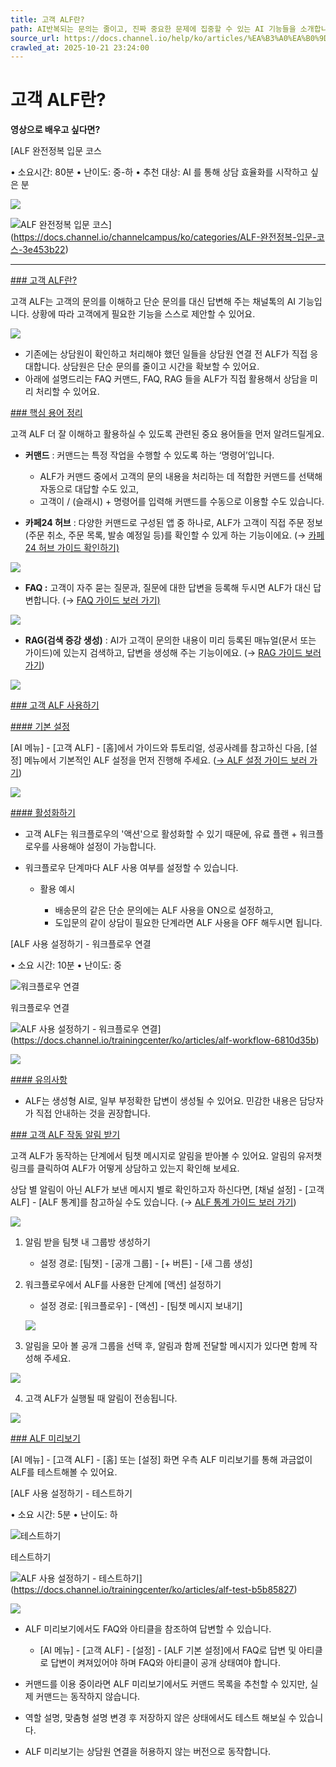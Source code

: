 ```yaml
---
title: 고객 ALF란?
path: AI반복되는 문의는 줄이고, 진짜 중요한 문제에 집중할 수 있는 AI 기능들을 소개합니다.12개의 아티클 > 고객 ALF매니저를 대신해 고객의 문의에 먼저 답변하는 채널톡의 고객 ALF에 대해 안내드려요8개의 아티클 > 고객 ALF란?고객 ALF의 정의와 설정 방법에 대해 안내드려요
source_url: https://docs.channel.io/help/ko/articles/%EA%B3%A0%EA%B0%9D-ALF%EB%9E%80-541f14b8
crawled_at: 2025-10-21 23:24:00
---
```


# 고객 ALF란?

**영상으로 배우고 싶다면?**

[ALF 완전정복 입문 코스

• 소요시간: 80분 • 난이도: 중-하 • 추천 대상: AI 를 통해 상담 효율화를 시작하고 싶은 분

![](https://cf.channel.io/thumb/200x200/pub-file/1/65fc447a2a0848daf5ec/tmp-2092756089)

![ALF 완전정복 입문 코스](https://cf.channel.io/thumb/1200x630,cover,webp/web_page/1/68ad87527c4582282495/tmp-1218438787.png)](https://docs.channel.io/channelcampus/ko/categories/ALF-완전정복-입문-코스-3e453b22)

---

[### 고객 ALF란?](#고객-alf란?)

고객 ALF는 고객의 문의를 이해하고 단순 문의를 대신 답변해 주는 채널톡의 AI 기능입니다. 상황에 따라 고객에게 필요한 기능을 스스로 제안할 수 있어요.

![](https://cf.channel.io/document/spaces/6/articles/23708/revisions/34564/usermedia/66b0d7326f8b7ab9c2f3)

* 기존에는 상담원이 확인하고 처리해야 했던 일들을 상담원 연결 전 ALF가 직접 응대합니다. 상담원은 단순 문의를 줄이고 시간을 확보할 수 있어요.
* 아래에 설명드리는 FAQ 커맨드, FAQ, RAG 들을 ALF가 직접 활용해서 상담을 미리 처리할 수 있어요.

[### 핵심 용어 정리](#핵심-용어-정리)

고객 ALF 더 잘 이해하고 활용하실 수 있도록 관련된 중요 용어들을 먼저 알려드릴게요.

* **커맨드** : 커맨드는 특정 작업을 수행할 수 있도록 하는 ‘명령어’입니다.

  * ALF가 커맨드 중에서 고객의 문의 내용을 처리하는 데 적합한 커맨드를 선택해 자동으로 대답할 수도 있고,
  * 고객이 / (슬래시) + 명령어를 입력해 커맨드를 수동으로 이용할 수도 있습니다.
* **카페24 허브** : 다양한 커맨드로 구성된 앱 중 하나로, ALF가 고객이 직접 주문 정보(주문 취소, 주문 목록, 발송 예정일 등)를 확인할 수 있게 하는 기능이에요. (→ [카페24 허브 가이드 확인하기)](https://docs.channel.io/help/ko/articles/657238c6)

![](https://cf.channel.io/document/spaces/6/usermedia/66b0d838317357bf1c24)

* **FAQ :** 고객이 자주 묻는 질문과, 질문에 대한 답변을 등록해 두시면 ALF가 대신 답변합니다. (→ [FAQ 가이드 보러 가기)](https://docs.channel.io/help/ko/articles/db21218c)

![](https://cf.channel.io/document/spaces/6/articles/45127/revisions/80294/usermedia/671f22a08e5ac97cd5fd)

* **RAG(검색 증강 생성)** : AI가 고객이 문의한 내용이 미리 등록된 매뉴얼(문서 또는 가이드)에 있는지 검색하고, 답변을 생성해 주는 기능이에요. (→ [RAG 가이드 보러 가기](https://docs.channel.io/help/ko/articles/90e99c8b-RAG))

![](https://cf.channel.io/document/spaces/6/articles/45127/revisions/80294/usermedia/671f22adb3ab76bc9a2e)

[### 고객 ALF 사용하기](#고객-alf-사용하기)

[#### 기본 설정](#기본-설정)

[AI 메뉴] - [고객 ALF] - [홈]에서 가이드와 튜토리얼, 성공사례를 참고하신 다음, [설정] 메뉴에서 기본적인 ALF 설정을 먼저 진행해 주세요. ([→ ALF 설정 가이드 보러 가기](https://docs.channel.io/help/ko/articles/ALF-%EC%84%A4%EC%A0%95-cb9b6a7a))

![](https://cf.channel.io/document/spaces/6/articles/45127/revisions/295892/usermedia/6821baa351f734ce0e4f)

[#### 활성화하기](#활성화하기)

* 고객 ALF는 워크플로우의 '액션'으로 활성화할 수 있기 때문에, 유료 플랜 + 워크플로우를 사용해야 설정이 가능합니다.
* 워크플로우 단계마다 ALF 사용 여부를 설정할 수 있습니다.

  * 활용 예시

    * 배송문의 같은 단순 문의에는 ALF 사용을 ON으로 설정하고,
    * 도입문의 같이 상담이 필요한 단계라면 ALF 사용을 OFF 해두시면 됩니다.

[ALF 사용 설정하기 - 워크플로우 연결

• 소요 시간: 10분 • 난이도: 중

![워크플로우 연결](https://cf.channel.io/thumb/200x200/pub-file/1/65fc447a2a0848daf5ec/tmp-2092756089)

워크플로우 연결

![ALF 사용 설정하기 - 워크플로우 연결](https://cf.channel.io/thumb/1200x630,cover,webp/web_page/1/68a2cb4f2ee114cc8eba/tmp-2309710135.png)](https://docs.channel.io/trainingcenter/ko/articles/alf-workflow-6810d35b)

![](https://cf.channel.io/document/spaces/6/articles/45127/revisions/295892/usermedia/6821bbd84669ec83bbd4)

[#### 유의사항](#유의사항)

* ALF는 생성형 AI로, 일부 부정확한 답변이 생성될 수 있어요. 민감한 내용은 담당자가 직접 안내하는 것을 권장합니다.

[### 고객 ALF 작동 알림 받기](#고객-alf-작동-알림-받기)

고객 ALF가 동작하는 단계에서 팀챗 메시지로 알림을 받아볼 수 있어요. 알림의 유저챗 링크를 클릭하여 ALF가 어떻게 상담하고 있는지 확인해 보세요.

상담 별 알림이 아닌 ALF가 보낸 메시지 별로 확인하고자 하신다면, [채널 설정] - [고객 ALF] - [ALF 통계]를 참고하실 수도 있습니다. (→ [ALF 통계 가이드 보러 가기](https://docs.channel.io/help/ko/articles/ALF-%ED%86%B5%EA%B3%84-dd674698))

![](https://cf.channel.io/document/spaces/6/articles/23708/revisions/34564/usermedia/66b0ddb7b88ac2d9653e)

1. 알림 받을 팀챗 내 그룹방 생성하기

   * 설정 경로: [팀챗] - [공개 그룹] - [+ 버튼] - [새 그룹 생성]

2. 워크플로우에서 ALF를 사용한 단계에 [액션] 설정하기

   * 설정 경로: [워크플로우] - [액션] - [팀챗 메시지 보내기]

   ![](https://cf.channel.io/document/spaces/6/articles/23708/revisions/38195/usermedia/66b4d3133fa5c094b706)

3. 알림을 모아 볼 공개 그룹을 선택 후, 알림과 함께 전달할 메시지가 있다면 함께 작성해 주세요.

![](https://cf.channel.io/document/spaces/6/usermedia/66b0dde83f28f8876047)

4. 고객 ALF가 실행될 때 알림이 전송됩니다.

![](https://cf.channel.io/document/spaces/6/usermedia/66b0ddfbb7e95ce1d37c)

[### ALF 미리보기](#alf-미리보기)

[AI 메뉴] - [고객 ALF] - [홈] 또는 [설정] 화면 우측 ALF 미리보기를 통해 과금없이 ALF를 테스트해볼 수 있어요.

[ALF 사용 설정하기 - 테스트하기

• 소요 시간: 5분 • 난이도: 하

![테스트하기](https://cf.channel.io/thumb/200x200/pub-file/1/65fc447a2a0848daf5ec/tmp-2092756089)

테스트하기

![ALF 사용 설정하기 - 테스트하기](https://cf.channel.io/thumb/1200x630,cover,webp/web_page/1/68a2cb095fed525e44b3/tmp-3623427833.png)](https://docs.channel.io/trainingcenter/ko/articles/alf-test-b5b85827)

![](https://cf.channel.io/document/spaces/6/articles/45127/revisions/488348/usermedia/68a2cb14b92d0e32a315)

* ALF 미리보기에서도 FAQ와 아티클을 참조하여 답변할 수 있습니다.

  * [AI 메뉴] - [고객 ALF] - [설정] - [ALF 기본 설정]에서 FAQ로 답변 및 아티클로 답변이 켜져있어야 하며 FAQ와 아티클이 공개 상태여야 합니다.
* 커맨드를 이용 중이라면 ALF 미리보기에서도 커맨드 목록을 추천할 수 있지만, 실제 커맨드는 동작하지 않습니다.
* 역할 설명, 맞춤형 설명 변경 후 저장하지 않은 상태에서도 테스트 해보실 수 있습니다.
* ALF 미리보기는 상담원 연결을 허용하지 않는 버전으로 동작합니다.